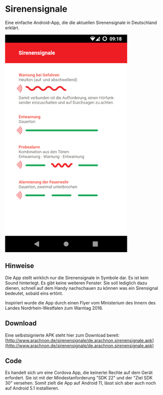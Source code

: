 # Sirenensignale

Eine einfache Android-App, die die aktuellen Sirenensignale in Deutschland erklärt.

![Screenshot](./Screenshot_Sirenensignale.png)


## Hinweise

Die App stellt wirklich nur die Sirenensignale in Symbole dar. Es ist kein Sound hinterlegt. Es gibt keine weiteren Fenster. Sie soll lediglich dazu dienen, schnell auf dem Handy nachschauen zu können was ein Sirensignal bedeutet, sobald eins ertönt.

Inspiriert wurde die App durch einen Flyer vom Ministerium des Innern
des Landes Nordrhein-Westfalen zum Warntag 2018.

## Download

Eine selbstsignierte APK steht hier zum Download bereit:
[http://www.arachnon.de/sirenensignale/de.arachnon.sirenensignale.apk](http://www.arachnon.de/sirenensignale/de.arachnon.sirenensignale.apk)

## Code

Es handelt sich um eine Cordova App, die keinerlei Rechte auf dem Gerät erfordert. Sie ist mit der Mindestanforderung "SDK 22" und der "Ziel SDK 30" versehen. Somit zielt die App auf Android 11, lässt sich aber auch noch auf Android 5.1 installieren.